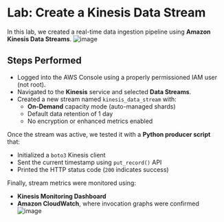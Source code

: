 # Lab: Create a Kinesis Data Stream

In this lab, we created a real-time data ingestion pipeline using **Amazon Kinesis Data Streams**.
![image](https://github.com/user-attachments/assets/f6518b84-bd8c-45c1-8957-6de6a1e34fb2)


## Steps Performed

- Logged into the AWS Console using a properly permissioned IAM user (not root).
- Navigated to the **Kinesis** service and selected **Data Streams**.
- Created a new stream named `kinesis_data_stream` with:
  - **On-Demand** capacity mode (auto-managed shards)
  - Default data retention of 1 day
  - No encryption or enhanced metrics enabled

Once the stream was active, we tested it with a **Python producer script** that:
- Initialized a `boto3` Kinesis client
- Sent the current timestamp using `put_record()` API
- Printed the HTTP status code (`200` indicates success)

Finally, stream metrics were monitored using:
- **Kinesis Monitoring Dashboard**
- **Amazon CloudWatch**, where invocation graphs were confirmed
![image](https://github.com/user-attachments/assets/ddc4736f-273c-4ff8-95c8-f7b68a03b57d)
